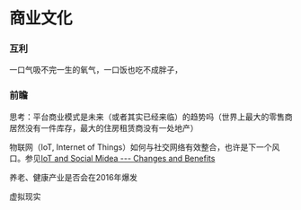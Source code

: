 # 商业文化


### 互利

一口气吸不完一生的氧气，一口饭也吃不成胖子，


### 前瞻

思考：平台商业模式是未来（或者其实已经来临）的趋势吗（世界上最大的零售商居然没有一件库存，最大的住房租赁商没有一处地产）

物联网（IoT, Internet of Things）如何与社交网络有效整合，也许是下一个风口。参见[IoT and Social Midea --- Changes and Benefits](https://wtvox.com/internet-of-things-iot/iot-and-social-media/)

养老、健康产业是否会在2016年爆发

虚拟现实



